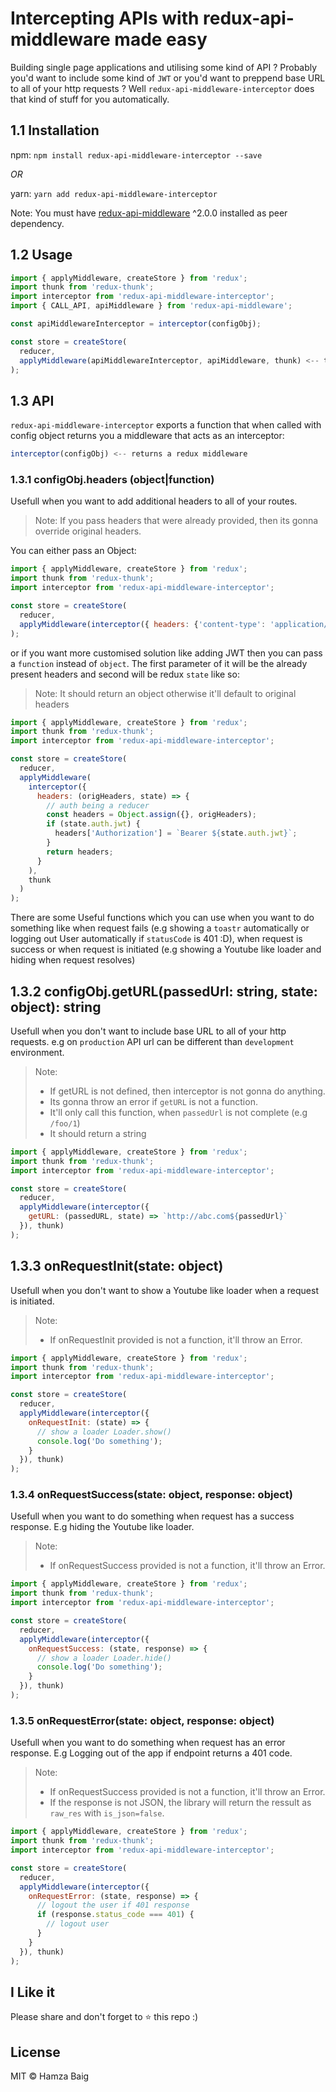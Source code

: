 # Intercepting APIs with redux-api-middleware made easy

Building single page applications and utilising some kind of API ? Probably you'd want to 
include some kind of `JWT` or you'd want to preppend base URL to all of your http requests ?
Well `redux-api-middleware-interceptor` does that kind of stuff for you automatically.

## 1.1 Installation
npm: `npm install redux-api-middleware-interceptor --save`

*OR*

yarn: `yarn add redux-api-middleware-interceptor`

Note: You must have [redux-api-middleware](https://github.com/agraboso/redux-api-middleware) ^2.0.0 installed as peer dependency.

## 1.2 Usage
```js
import { applyMiddleware, createStore } from 'redux';
import thunk from 'redux-thunk';
import interceptor from 'redux-api-middleware-interceptor';
import { CALL_API, apiMiddleware } from 'redux-api-middleware';

const apiMiddlewareInterceptor = interceptor(configObj);

const store = createStore(
  reducer,
  applyMiddleware(apiMiddlewareInterceptor, apiMiddleware, thunk) <-- the interceptor must be before apiMiddleware
);
```


## 1.3 API

`redux-api-middleware-interceptor` exports a function that when called with config object returns you a middleware that acts as an interceptor:

```js
interceptor(configObj) <-- returns a redux middleware
```
### 1.3.1 configObj.headers (object|function)

Usefull when you want to add additional headers to all of your routes.

> Note: If you pass headers that were already provided, then its gonna override original headers.

You can either pass an Object:

```js
import { applyMiddleware, createStore } from 'redux';
import thunk from 'redux-thunk';
import interceptor from 'redux-api-middleware-interceptor';

const store = createStore(
  reducer,
  applyMiddleware(interceptor({ headers: {'content-type': 'application/json'}), thunk)
);
```

or if you want more customised solution like adding JWT then you can pass a `function` instead of `object`. The first parameter of it will be the already present headers and second will be redux `state` like so:

> Note: It should return an object otherwise it'll default to original headers

```js
import { applyMiddleware, createStore } from 'redux';
import thunk from 'redux-thunk';
import interceptor from 'redux-api-middleware-interceptor';

const store = createStore(
  reducer,
  applyMiddleware(
    interceptor({
      headers: (origHeaders, state) => {
        // auth being a reducer
        const headers = Object.assign({}, origHeaders);
        if (state.auth.jwt) {
          headers['Authorization'] = `Bearer ${state.auth.jwt}`;
        }
        return headers;
      }
    ),
    thunk
  )
);
```


There are some Useful functions which you can use when you want to do something like when request fails (e.g showing a `toastr` automatically or logging out User automatically if `statusCode` is 401 :D), when request is success or when request is initiated (e.g showing a Youtube like loader and hiding when request resolves)

## 1.3.2 configObj.getURL(passedUrl: string, state: object): string

Usefull when you don't want to include base URL to all of your http requests. e.g on `production` API url can be different than `development` environment.

> Note: 
>  - If getURL is not defined, then interceptor is not gonna do anything.
>  - Its gonna throw an error if `getURL` is not a function.
>  - It'll only call this function, when `passedUrl` is not complete (e.g `/foo/1`)
>  - It should return a string


```js
import { applyMiddleware, createStore } from 'redux';
import thunk from 'redux-thunk';
import interceptor from 'redux-api-middleware-interceptor';

const store = createStore(
  reducer,
  applyMiddleware(interceptor({
    getURL: (passedURL, state) => `http://abc.com${passedUrl}`
  }), thunk)
);
```

## 1.3.3 onRequestInit(state: object)

Usefull when you don't want to show a Youtube like loader when a request is initiated.

> Note: 
> - If onRequestInit provided is not a function, it'll throw an Error.

```js
import { applyMiddleware, createStore } from 'redux';
import thunk from 'redux-thunk';
import interceptor from 'redux-api-middleware-interceptor';

const store = createStore(
  reducer,
  applyMiddleware(interceptor({
    onRequestInit: (state) => {
      // show a loader Loader.show()
   	  console.log('Do something');
    }
  }), thunk)
);
```

### 1.3.4 onRequestSuccess(state: object, response: object)

Usefull when you want to do something when request has a success response. E.g hiding the Youtube like loader.

> Note: 
> - If onRequestSuccess provided is not a function, it'll throw an Error.

```js
import { applyMiddleware, createStore } from 'redux';
import thunk from 'redux-thunk';
import interceptor from 'redux-api-middleware-interceptor';

const store = createStore(
  reducer,
  applyMiddleware(interceptor({
    onRequestSuccess: (state, response) => {
      // show a loader Loader.hide()
   	  console.log('Do something');
    }
  }), thunk)
);
```

### 1.3.5 onRequestError(state: object, response: object)

Usefull when you want to do something when request has an error response. E.g Logging out of the app if endpoint returns a 401 code.

> Note: 
> - If onRequestSuccess provided is not a function, it'll throw an Error.
> - If the response is not JSON, the library will return the ressult as `raw_res` with `is_json=false`.

```js
import { applyMiddleware, createStore } from 'redux';
import thunk from 'redux-thunk';
import interceptor from 'redux-api-middleware-interceptor';

const store = createStore(
  reducer,
  applyMiddleware(interceptor({
    onRequestError: (state, response) => {
      // logout the user if 401 response
      if (response.status_code === 401) {
        // logout user
      }
    }
  }), thunk)
);
```

## I Like it

Please share and don't forget to ⭐️ this repo :)

## License

MIT © Hamza Baig
